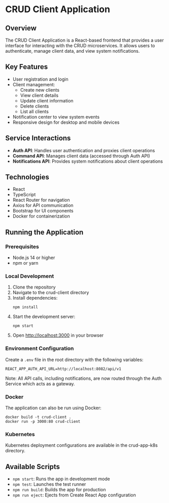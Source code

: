 # CRUD Client Application

## Overview
The CRUD Client Application is a React-based frontend that provides a user interface for interacting with the CRUD microservices. It allows users to authenticate, manage client data, and view system notifications.

## Key Features
- User registration and login
- Client management:
  - Create new clients
  - View client details
  - Update client information
  - Delete clients
  - List all clients
- Notification center to view system events
- Responsive design for desktop and mobile devices

## Service Interactions
- **Auth API**: Handles user authentication and proxies client operations
- **Command API**: Manages client data (accessed through Auth API)
- **Notifications API**: Provides system notifications about client operations

## Technologies
- React
- TypeScript
- React Router for navigation
- Axios for API communication
- Bootstrap for UI components
- Docker for containerization

## Running the Application
### Prerequisites
- Node.js 14 or higher
- npm or yarn

### Local Development
1. Clone the repository
2. Navigate to the crud-client directory
3. Install dependencies:
   ```
   npm install
   ```
4. Start the development server:
   ```
   npm start
   ```
5. Open [http://localhost:3000](http://localhost:3000) in your browser

### Environment Configuration
Create a `.env` file in the root directory with the following variables:
```
REACT_APP_AUTH_API_URL=http://localhost:8082/api/v1
```

Note: All API calls, including notifications, are now routed through the Auth Service which acts as a gateway.

### Docker
The application can also be run using Docker:
```
docker build -t crud-client .
docker run -p 3000:80 crud-client
```

### Kubernetes
Kubernetes deployment configurations are available in the crud-app-k8s directory.

## Available Scripts
- `npm start`: Runs the app in development mode
- `npm test`: Launches the test runner
- `npm run build`: Builds the app for production
- `npm run eject`: Ejects from Create React App configuration
